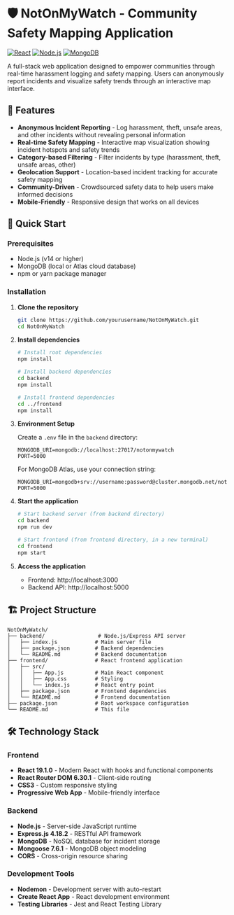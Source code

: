 # 🛡️ NotOnMyWatch - Community Safety Mapping Application

[![React](https://img.shields.io/badge/React-19.1.0-blue.svg)](https://reactjs.org/)
[![Node.js](https://img.shields.io/badge/Node.js-Express-green.svg)](https://nodejs.org/)
[![MongoDB](https://img.shields.io/badge/MongoDB-Database-yellow.svg)](https://mongodb.com/)

A full-stack web application designed to empower communities through real-time harassment logging and safety mapping. Users can anonymously report incidents and visualize safety trends through an interactive map interface.

## 🌟 Features

- **Anonymous Incident Reporting** - Log harassment, theft, unsafe areas, and other incidents without revealing personal information
- **Real-time Safety Mapping** - Interactive map visualization showing incident hotspots and safety trends
- **Category-based Filtering** - Filter incidents by type (harassment, theft, unsafe areas, other)
- **Geolocation Support** - Location-based incident tracking for accurate safety mapping
- **Community-Driven** - Crowdsourced safety data to help users make informed decisions
- **Mobile-Friendly** - Responsive design that works on all devices

## 🚀 Quick Start

### Prerequisites

- Node.js (v14 or higher)
- MongoDB (local or Atlas cloud database)
- npm or yarn package manager

### Installation

1. **Clone the repository**
   ```bash
   git clone https://github.com/yourusername/NotOnMyWatch.git
   cd NotOnMyWatch
   ```

2. **Install dependencies**
   ```bash
   # Install root dependencies
   npm install
   
   # Install backend dependencies
   cd backend
   npm install
   
   # Install frontend dependencies
   cd ../frontend
   npm install
   ```

3. **Environment Setup**
   
   Create a `.env` file in the `backend` directory:
   ```env
   MONGODB_URI=mongodb://localhost:27017/notonmywatch
   PORT=5000
   ```
   
   For MongoDB Atlas, use your connection string:
   ```env
   MONGODB_URI=mongodb+srv://username:password@cluster.mongodb.net/notonmywatch
   PORT=5000
   ```

4. **Start the application**
   ```bash
   # Start backend server (from backend directory)
   cd backend
   npm run dev
   
   # Start frontend (from frontend directory, in a new terminal)
   cd frontend
   npm start
   ```

5. **Access the application**
   - Frontend: http://localhost:3000
   - Backend API: http://localhost:5000

## 🏗️ Project Structure

```
NotOnMyWatch/
├── backend/                 # Node.js/Express API server
│   ├── index.js            # Main server file
│   ├── package.json        # Backend dependencies
│   └── README.md           # Backend documentation
├── frontend/               # React frontend application
│   ├── src/
│   │   ├── App.js          # Main React component
│   │   ├── App.css         # Styling
│   │   └── index.js        # React entry point
│   ├── package.json        # Frontend dependencies
│   └── README.md           # Frontend documentation
├── package.json            # Root workspace configuration
└── README.md               # This file
```

## 🛠️ Technology Stack

### Frontend
- **React 19.1.0** - Modern React with hooks and functional components
- **React Router DOM 6.30.1** - Client-side routing
- **CSS3** - Custom responsive styling
- **Progressive Web App** - Mobile-friendly interface

### Backend
- **Node.js** - Server-side JavaScript runtime
- **Express.js 4.18.2** - RESTful API framework
- **MongoDB** - NoSQL database for incident storage
- **Mongoose 7.6.1** - MongoDB object modeling
- **CORS** - Cross-origin resource sharing

### Development Tools
- **Nodemon** - Development server with auto-restart
- **Create React App** - React development environment
- **Testing Libraries** - Jest and React Testing Library
